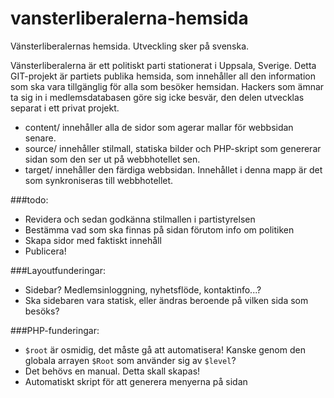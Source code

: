 vansterliberalerna-hemsida
==========================

Vänsterliberalernas hemsida. Utveckling sker på svenska.

Vänsterliberalerna är ett politiskt parti stationerat i Uppsala, Sverige. Detta GIT-projekt är partiets publika hemsida, som innehåller all den information som ska vara tillgänglig för alla som besöker hemsidan. Hackers som ämnar ta sig in i medlemsdatabasen göre sig icke besvär, den delen utvecklas separat i ett privat projekt. 

- content/ innehåller alla de sidor som agerar mallar för webbsidan senare. 
- source/ innehåller stilmall, statiska bilder och PHP-skript som genererar sidan som den ser ut på webbhotellet sen. 
- target/ innehåller den färdiga webbsidan. Innehållet i denna mapp är det som synkroniseras till webbhotellet. 

###todo: 
- Revidera och sedan godkänna stilmallen i partistyrelsen
- Bestämma vad som ska finnas på sidan förutom info om politiken
- Skapa sidor med faktiskt innehåll
- Publicera!

###Layoutfunderingar:
- Sidebar? Medlemsinloggning, nyhetsflöde, kontaktinfo...?
- Ska sidebaren vara statisk, eller ändras beroende på vilken sida som besöks?

###PHP-funderingar:
- `$root` är osmidig, det måste gå att automatisera! Kanske genom den globala arrayen `$Root` som använder sig av `$level`?
- Det behövs en manual. Detta skall skapas!
- Automatiskt skript för att generera menyerna på sidan
